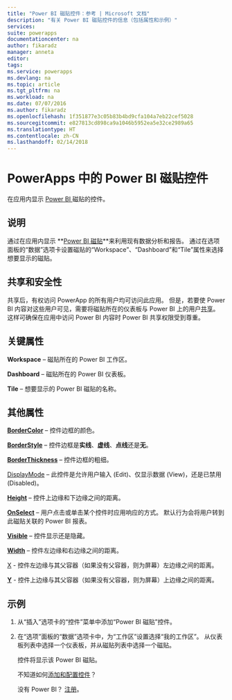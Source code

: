 ```yaml
---
title: "Power BI 磁贴控件：参考 | Microsoft 文档"
description: "有关 Power BI 磁贴控件的信息（包括属性和示例）"
services: 
suite: powerapps
documentationcenter: na
author: fikaradz
manager: anneta
editor: 
tags: 
ms.service: powerapps
ms.devlang: na
ms.topic: article
ms.tgt_pltfrm: na
ms.workload: na
ms.date: 07/07/2016
ms.author: fikaradz
ms.openlocfilehash: 1f351877e3c05b83b4bd9cfa104a7eb22cef5028
ms.sourcegitcommit: e827813cd898ca9a1046b5952ea5e32ce2989a65
ms.translationtype: HT
ms.contentlocale: zh-CN
ms.lasthandoff: 02/14/2018
---
```

# <a name="power-bi-tile-control-in-powerapps"></a>PowerApps 中的 Power BI 磁贴控件
在应用内显示 [Power BI ](https://powerbi.microsoft.com) 磁贴的控件。

## <a name="description"></a>说明
通过在应用内显示 **[Power BI 磁贴](https://docs.microsoft.com/power-bi/service-dashboard-tiles)**来利用现有数据分析和报告。  通过在选项面板的“数据”选项卡设置磁贴的“Workspace”、“Dashboard”和“Tile”属性来选择想要显示的磁贴。

## <a name="sharing-and-security"></a>共享和安全性
共享后，有权访问 PowerApp 的所有用户均可访问此应用。  但是，若要使 Power BI 内容对这些用户可见，需要将磁贴所在的仪表板与 Power BI 上的用户[共享](https://docs.microsoft.com/power-bi/service-how-to-collaborate-distribute-dashboards-reports)。  这样可确保在应用中访问 Power BI 内容时 Power BI 共享权限受到尊重。

## <a name="key-properties"></a>关键属性
**Workspace** – 磁贴所在的 Power BI 工作区。

**Dashboard** – 磁贴所在的 Power BI 仪表板。

**Tile** – 想要显示的 Power BI 磁贴的名称。

## <a name="additional-properties"></a>其他属性
**[BorderColor](properties-color-border.md)** – 控件边框的颜色。

**[BorderStyle](properties-color-border.md)** – 控件边框是**实线**、**虚线**、**点线**还是**无**。

**[BorderThickness](properties-color-border.md)** – 控件边框的粗细。

[DisplayMode](properties-core.md) – 此控件是允许用户输入 (Edit)、仅显示数据 (View)，还是已禁用 (Disabled)。

**[Height](properties-size-location.md)** – 控件上边缘和下边缘之间的距离。

**[OnSelect](properties-core.md)** – 用户点击或单击某个控件时应用响应的方式。 默认行为会将用户转到此磁贴关联的 Power BI 报表。

**[Visible](properties-core.md)** – 控件显示还是隐藏。

**[Width](properties-size-location.md)** – 控件左边缘和右边缘之间的距离。

[X](properties-size-location.md) - 控件左边缘与其父容器（如果没有父容器，则为屏幕）左边缘之间的距离。

**[Y](properties-size-location.md)** - 控件上边缘与其父容器（如果没有父容器，则为屏幕）上边缘之间的距离。

## <a name="example"></a>示例
1. 从“插入”选项卡的“控件”菜单中添加“Power BI 磁贴”控件。  
2. 在“选项”面板的“数据”选项卡中，为“工作区”设置选择“我的工作区”。  从仪表板列表中选择一个仪表板，并从磁贴列表中选择一个磁贴。
   
    控件将显示该 Power BI 磁贴。
   
    不知道如何[添加和配置控件](../add-configure-controls.md)？
   
   没有 Power BI？ [注册](https://docs.microsoft.com/power-bi/service-self-service-signup-for-power-bi)。

